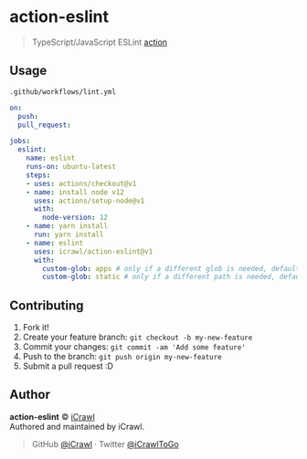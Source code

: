 # action-eslint
> TypeScript/JavaScript ESLint [action](https://github.com/features/actions)

## Usage

`.github/workflows/lint.yml`
```yml
on:
  push:
  pull_request:

jobs:
  eslint:
    name: eslint
    runs-on: ubuntu-latest
    steps:
    - uses: actions/checkout@v1
    - name: install node v12
      uses: actions/setup-node@v1
      with:
        node-version: 12
    - name: yarn install
      run: yarn install
    - name: eslint
      uses: icrawl/action-eslint@v1
      with:
        custom-glob: apps # only if a different glob is needed, default: src
        custom-glob: static # only if a different path is needed, default is the root directory
```

## Contributing

1. Fork it!
2. Create your feature branch: `git checkout -b my-new-feature`
3. Commit your changes: `git commit -am 'Add some feature'`
4. Push to the branch: `git push origin my-new-feature`
5. Submit a pull request :D

## Author

**action-eslint** © [iCrawl](https://github.com/iCrawl)  
Authored and maintained by iCrawl.

> GitHub [@iCrawl](https://github.com/iCrawl) · Twitter [@iCrawlToGo](https://twitter.com/iCrawlToGo)
